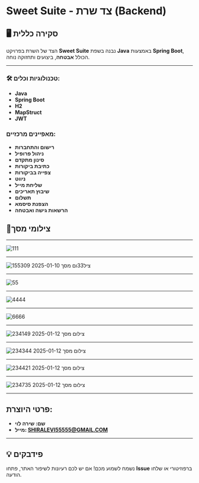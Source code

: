 # Sweet Suite - צד שרת (Backend)

## 🖥️ סקירה כללית
הצד של השרת בפרויקט **Sweet Suite** נבנה בשפת **Java** באמצעות **Spring Boot**, הכולל **אבטחה**, ביצועים ותחזוקה נוחה.

---

### 🛠️ טכנולוגיות וכלים:

- **Java** 
- **Spring Boot** 
- **H2** 
- **MapStruct** 
- **JWT**

### מאפיינים מרכזיים:

   - **רישום והתחברות** 
   - **ניהול פרופיל**
   - **סינון מתקדם**
   - **כתיבת ביקורות**
   - **צפייה בביקורות**
   - **ניווט**
   - **שליחת מייל**
   - **שיבוץ תאריכים**
   - **תשלום**
   - **הצפנת סיסמא**
   - **הרשאות גישה ואבטחה**


## 📸צילומי מסך

---
![111](https://github.com/user-attachments/assets/f1174952-e1d2-413c-ad19-8167c8bc8f67)



---
![ציל33ום מסך 2025-01-10 155309](https://github.com/user-attachments/assets/65145091-b138-41b2-a03a-673cb9b13a2d)

---

![55](https://github.com/user-attachments/assets/a68e3a8d-a816-4a3a-a456-6ef7782805de)

---

![4444](https://github.com/user-attachments/assets/495e14aa-325a-4e36-ac76-d134902bb2f2)

---

![6666](https://github.com/user-attachments/assets/4c02951f-56b6-4d51-bd88-9705f92c8f35)


---

![צילום מסך 2025-01-12 234149](https://github.com/user-attachments/assets/870470bb-b7b0-47ba-8bfd-8d2c63f29e03)

---

![צילום מסך 2025-01-12 234344](https://github.com/user-attachments/assets/239c4481-463d-412d-9264-efeb2230582c)


---


![צילום מסך 2025-01-12 234421](https://github.com/user-attachments/assets/ce6ac605-1665-4cfe-9c66-6af9176af980)

---

![צילום מסך 2025-01-12 234735](https://github.com/user-attachments/assets/a18b643a-b256-47ed-854c-f91545922290)


---

## פרטי היוצרת:
   - **שם: שירה לוי** 
   - **מייל: SHIRALEVI55555@GMAIL.COM** 
---

## 💡 פידבקים  
נשמח לשמוע מכם! אם יש לכם רעיונות לשיפור האתר, פתחו **Issue** ברפוזיטורי או שלחו הודעה.  

